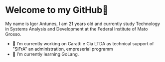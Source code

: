 # **Welcome to my GitHub**👋

My name is Igor Antunes, I am 21 years old and currently study Technology in Systems Analysis and Development at the Federal Institute of Mato Grosso.

* 🔭 I’m currently working on Caratti e Cia LTDA as technical support of "SiFrA" an administration, empreserial programm
* 🌱 I’m currently learning GoLang.
